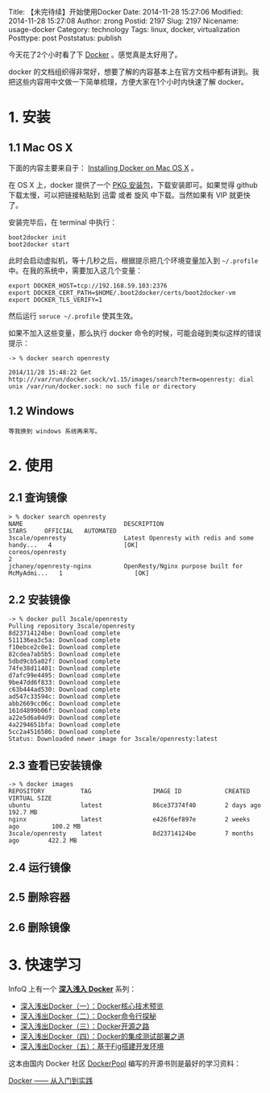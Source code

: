 Title: 【未完待续】开始使用Docker
Date: 2014-11-28 15:27:06
Modified: 2014-11-28 15:27:08
Author: zrong
Postid: 2197
Slug: 2197
Nicename: usage-docker
Category: technology
Tags: linux, docker, virtualization
Posttype: post
Poststatus: publish

今天花了2个小时看了下 [Docker][1] 。感觉真是太好用了。

docker 的文档组织得非常好，想要了解的内容基本上在官方文档中都有讲到。我把这些内容用中文做一下简单梳理，方便大家在1个小时内快速了解 docker。

# 1. 安装

## 1.1 Mac OS X

下面的内容主要来自于： [Installing Docker on Mac OS X][2] 。

在 OS X 上，docker 提供了一个 [PKG 安装包][3]，下载安装即可。如果觉得 github 下载太慢，可以把链接粘贴到 迅雷 或者 旋风 中下载。当然如果有 VIP 就更快了。

安装完毕后，在 terminal 中执行：<!--more-->

	boot2docker init
	boot2docker start

此时会启动虚拟机，等十几秒之后，根据提示把几个环境变量加入到 `~/.profile` 中。在我的系统中，需要加入这几个变量：

	export DOCKER_HOST=tcp://192.168.59.103:2376
	export DOCKER_CERT_PATH=$HOME/.boot2docker/certs/boot2docker-vm
	export DOCKER_TLS_VERIFY=1

然后运行 `soruce ~/.profile` 使其生效。

如果不加入这些变量，那么执行 docker 命令的时候，可能会碰到类似这样的错误提示：

	-> % docker search openresty

	2014/11/28 15:48:22 Get http:///var/run/docker.sock/v1.15/images/search?term=openresty: dial unix /var/run/docker.sock: no such file or directory

## 1.2 Windows

	等我换到 windows 系统再来写。

# 2. 使用

## 2.1 查询镜像


	> % docker search openresty
	NAME                            DESCRIPTION                                     STARS     OFFICIAL   AUTOMATED
	3scale/openresty                Latest Openresty with redis and some handy...   4                    [OK]
	coreos/openresty                                                                2
	jchaney/openresty-nginx         OpenResty/Nginx purpose built for McMyAdmi...   1                    [OK]


## 2.2 安装镜像

	-> % docker pull 3scale/openresty
	Pulling repository 3scale/openresty
	8d23714124be: Download complete
	511136ea3c5a: Download complete
	f10ebce2c0e1: Download complete
	82cdea7ab5b5: Download complete
	5dbd9cb5a02f: Download complete
	74fe38d11401: Download complete
	d7afc99e4495: Download complete
	9be47dd6f833: Download complete
	c63b444ad530: Download complete
	ad547c33594c: Download complete
	abb2669cc06c: Download complete
	161d4899b06f: Download complete
	a22e5d6a04d9: Download complete
	4a2294651bfa: Download complete
	5cc2a4516586: Download complete
	Status: Downloaded newer image for 3scale/openresty:latest

## 2.3 查看已安装镜像

	-> % docker images
	REPOSITORY          TAG                 IMAGE ID            CREATED             VIRTUAL SIZE
	ubuntu              latest              86ce37374f40        2 days ago          192.7 MB
	nginx               latest              e426f6ef897e        2 weeks ago         100.2 MB
	3scale/openresty    latest              8d23714124be        7 months ago        422.2 MB

## 2.4 运行镜像

## 2.5 删除容器

## 2.6 删除镜像

# 3. 快速学习

InfoQ 上有一个 **[深入浅入 Docker][40]** 系列：

- [深入浅出Docker（一）：Docker核心技术预览][41]
- [深入浅出Docker（二）：Docker命令行探秘][42]
- [深入浅出Docker（三）：Docker开源之路][43]
- [深入浅出Docker（四）：Docker的集成测试部署之道][44]
- [深入浅出Docker（五）：基于Fig搭建开发环境][45]

这本由国内 Docker 社区 [DockerPool][4] 编写的开源书则是最好的学习资料：

[Docker —— 从入门到实践][50]


[1]: https://www.docker.com/
[2]: https://docs.docker.com/installation/mac/
[3]: https://github.com/boot2docker/osx-installer/releases/latest
[4]: http://www.dockerpool.com/
[40]: http://www.infoq.com/cn/dockerdeep/
[41]: http://www.infoq.com/cn/articles/docker-core-technology-preview
[42]: http://www.infoq.com/cn/articles/docker-command-line-quest
[43]: http://www.infoq.com/cn/articles/docker-open-source-road
[44]: http://www.infoq.com/cn/articles/docker-integrated-test-and-deployment
[45]: http://www.infoq.com/cn/articles/docker-build-development-environment-based-on-fig
[50]: http://yeasy.gitbooks.io/docker_practice/
